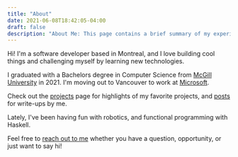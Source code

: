 ```yaml
---
title: "About"
date: 2021-06-08T18:42:05-04:00
draft: false
description: "About Me: This page contains a brief summary of my experiences and interests, and what I'm currently up to."
---
```


Hi! I'm a software developer based in Montreal, and I love building cool things and challenging myself by learning new technologies.

I graduated with a Bachelors degree in Computer Science from [McGill University](https://www.mcgill.ca/) in 2021. I'm moving out to Vancouver to work at [Microsoft](https://mcec.microsoft.ca/).

Check out the [projects](/projects) page for highlights of my favorite projects, and [posts](/posts) for write-ups by me.

Lately, I've been having fun with robotics, and functional programming with Haskell.

Feel free to [reach out to me](mailto:valerian.clerc@gmail.com) whether you have a question, opportunity, or just want to say hi!